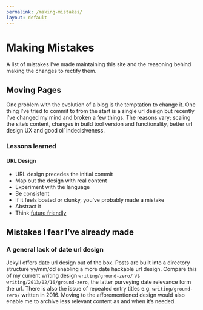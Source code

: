 ```yaml
---
permalink: /making-mistakes/
layout: default
---
```


# Making Mistakes

A list of mistakes I’ve made maintaining this site and the reasoning behind making the changes to rectify them.

## Moving Pages

One problem with the evolution of a blog is the temptation to change it. One thing I’ve tried to commit to from the start is a single url design but recently I’ve changed my mind and broken a few things. The reasons vary; scaling the site’s content, changes in build tool version and functionality, better url design UX and good ol’ indecisiveness.

### Lessons learned

#### URL Design

* URL design precedes the initial commit
* Map out the design with real content
* Experiment with the language
* Be consistent
* If it feels boated or clunky, you’ve probably made a mistake  
* Abstract it
* Think [future friendly](#)

## Mistakes I fear I’ve already made

### A general lack of date url design

Jekyll offers date url design out of the box. Posts are built into a directory structure yy/mm/dd enabling a more date hackable url design. Compare this of my current writing design `writing/ground-zero/` vs `writing/2013/02/16/ground-zero`, the latter purveying date relevance form the url. There is also the issue of repeated entry titles e.g. `writing/ground-zero/` written in 2016. Moving to the afforementioned design would also enable me to archive less relevant content as and when it’s needed.
